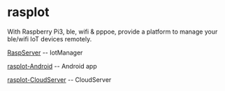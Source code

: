 # raspIot
With Raspberry Pi3, ble, wifi & pppoe, provide a platform to manage your ble/wifi IoT devices remotely.

[RaspServer](https://github.com/ixjhuang/raspIot-RaspServer) -- IotManager

[raspIot-Android](https://github.com/ixjhuang/raspIot-Android) -- Android app

[raspIot-CloudServer](https://github.com/ixjhuang/raspIot-CloudServer) -- CloudServer
